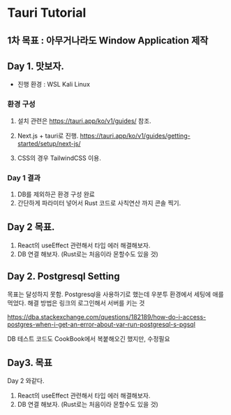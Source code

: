 # Tauri Tutorial

## 1차 목표 : 아무거나라도 Window Application 제작

## Day 1. 맛보자.

- 진행 환경 : WSL Kali Linux

### 환경 구성

1. 설치 관련은 https://tauri.app/ko/v1/guides/ 참조.

2. Next.js + tauri로 진행.
   https://tauri.app/ko/v1/guides/getting-started/setup/next-js/

3. CSS의 경우 TailwindCSS 이용.

### Day 1 결과

1. DB를 제외하곤 환경 구성 완료
2. 간단하게 파라미터 넣어서 Rust 코드로 사칙연산 까지 콘솔 찍기.

## Day 2 목표.

1. React의 useEffect 관련해서 타입 에러 해결해보자.
2. DB 연결 해보자. (Rust로는 처음이라 몬할수도 있을 것)


## Day 2. Postgresql Setting

목표는 달성하지 못함.
Postgresql을 사용하기로 했는데 우분투 환경에서 세팅에 애를 먹었다.
해결 방법은 링크의 로그인해서 서버를 키는 것

https://dba.stackexchange.com/questions/182189/how-do-i-access-postgres-when-i-get-an-error-about-var-run-postgresql-s-pgsql

DB 테스트 코드도 CookBook에서 복붙해오긴 했지만, 수정필요

## Day3. 목표

Day 2 와같다.
1. React의 useEffect 관련해서 타입 에러 해결해보자.
2. DB 연결 해보자. (Rust로는 처음이라 몬할수도 있을 것)